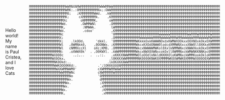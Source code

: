 <div style="display: flex; align-items: center;">
  <div style="flex: 1; text-align: left;">
    <p>Hello world!<br>
    My name is Paul Cristea, and I love Cats</p>
  </div>
  <div style="flex: 1; text-align: right;">
    <pre style="font-size: 10px;">
    MMMMMMMMMMMMMMMMMMMWWMNXNMWMMMMMMMMMMWWWMMWWMMMMMMMMMMMMMMMMMMMMMMMMMMMMMMMMMMMMMMMMMMMMMMMMMMMMMMMM
    MMMMMMMMMMMMMMMMMMMWMK:.:0MMMMMMMMMMNx;:OWWMMMMMMMMMMMMMMMMMMMMMMMMMMMMMMMMMMMMMMMMMMMMMMMMMMMMMMMMM
    MMMMMMMMMMMMMMMMMMMM0;   ;KMMMMMMMWWd.  .kWMMMMMMMMMMMMMMMMMMMMMMMMMMMMMMMMMMMMMMMMMMMMMMMMMMMMMMMMM
    MMMMMMMMMMMMMMMMMMMK;     cXMMMMMMMk.    ,KMMMMMMMMMMMMMMMMMMMMMMMMMMMMMMMMMMMMMMMMMMMMMMMMMMMMMMMMM
    MMMMMMMMMMMMMMMMMMXc       oNMMMMMK,      oWMMMMMMMMMMMMMMMMMMMMMMMMMMMMMMMMMMMMMMMMMMMMMMMMMMMMMMMM
    MMMMMMMMMMMMMMMMMWd.       .OWMMWNl       .OMMMMMMMMMMMMMMMMMMMMMMMMMMMMMMMMMMMMMMMMMMMMMMMMMMMMMMMM
    MMMMMMMMMMMMMMMMMK,         :NMWWk.        lWMMMMMMMMMMMMMMMMMMMMMMMMMMMMMMMMMMMMMMMMMMMMMMMMMMMMMMM
    MMMMMMMMMMMMMMMMWd.         .cdoo'         ,KMMMMMMMMMMMMMMMMMMMMMMMMMMMMMMMMMMMMMMMMMMMMMMMMMMMMMMM
    MMMMMMMMMMMMMMMMNc                         '0MMMMMMMMMMMMMMMMMMMMMMMWWWWWWMMMMMMMMMWWMMMWMMMMMMWMMMM
    MMMMMMMMMMMMMMMMX;                         .OMMMMMMMMMMMMMWWWWWWWMMMMWWWWWMMMWMMWWWWWWMMMWWWWWMWMMMM
    MMMMMMMMMMMMMMMMX;    .lkOOd,      'dkkl.  '0MMMMMMMMMMMWKkkkOxkKWWWNOxdxKWMWXOOkxxOOXNOxkOkxOXWMMMM
    MMMMMMMMMMMMMMMMWl   ,0WMNkk0,    ,0OONWx. ;KMMMMMMMMMMMWkcxKXOdONWW0lodcdXMMWNXxcxXNW0ll0XKkxKMMMMM
    MMMMMMMMMMMMMMMMWl   cNMMXccXl    oXc;KM0, .OMMMMMMMMMMMWkcxNWWWWMWKol0XxlkNMMWNxckNWWXkxkOkxOXMMMMM
    MMMMMMMMMMMMMMMMN:   .oXWWX0k'  . ,O0KWXl. .kWWMMMMMMMMMWkcxNWX0XWNxcokOxll0WMMNxckWMWNKKNNKoc0MMMMM
    MMMMMMMMMMMMWX000c     .,;,..   .  .,:;.   .xKKKXNWWMMMMWOloOOdlkNkldKKKKOloKWMNxckWMMKookOkloKMMMMM
    MMMMMMMMMMMMWX0Okx,                       .l0KKKXWWMMMMMMNK0000KNWK0XMMMMWK0XWMWK0XMMMWX000O0XWMMMMM
    MMMMMMMMMMMMMNK0Okd:..                   .lk0KXKKNWWMMMMMMMMMMMMMMMMMMMMMMMMMMMMMMMMMMMMMMMMMMMMMMMM
    MMMMMMMMMMMMMWWKOOO0KKd:.           .';lOKKK000NMMMMMMMMMMMMMMMMMMMMMMMMMMMMMMMMMMMMMMMMMMMMMMMMMMMM
    MMMMMMMMMMMMMMWXKWMMWWM0'           cXWMMMWMMWNWMMMMMMMMMMMMMMMMMMMMMMMMMMMMMMMMMMMMMMMMMMMMMMMMMMMM
    MMMMMMMMMMMMMMMMWWMMMWNc            cNWMMMMMWMMMMMMMMMMMMMMMMMMMMMMMMMMMMMMMMMMMMMMMMMMMMMMMMMMMMMMM
    MMMMMMMMMMMMMMMMMMMMMNo             '0MMMMMMMMMMMMMMMMMMMMMMMMMMMMMMMMMMMMMMMMMMMMMMMMMMMMMMMMMMMMMM
    MMMMMMMMMMMMMMMMMMMMWx.              dMMMMMMMMMMMMMMMMMMMMMMMMMMMMMMMMMMMMMMMMMMMMMMMMMMMMMMMMMMMMMM
    MMMMMMMMMMMMMMMMMMMWx.               ;XMMMMMMMMMMMMMMMMMMMMMMMMMMMMMMMMMMMMMMMMMMMMMMMMMMMMMMMMMMMMM
    MMMMMMMMMMMMMMMMMMWx.                .xMMMMMMMMMMMMMMMMMMMMMMMMMMMMMMMMMMMMMMMMMMMMMMMMMMMMMMMMMMMMM
    MMMMMMMMMMMMMMMMMWx.                  ;KMMMMMMMMMMMMMMMMMMMMMMMMMMMMMMMMMMMMMMMMMMMMMMMMMMMMMMMMMMMM
    MMMMMMMMMMMMMMMMMK,                   .xMMMMMMMMMMMMMMMMMMMMMMMMMMMMMMMMMMMMMMMMMMMMMMMMMMMMMMMMMMMM
    </pre>
  </div>
</div>
